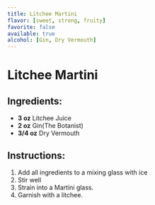 ```yaml
---
title: Litchee Martini
flavor: [sweet, strong, fruity]
favorite: false
available: true
alcohol: [Gin, Dry Vermouth]
---
```

# Litchee Martini

## Ingredients:
- **3 oz** Litchee Juice
- **2 oz** Gin(The Botanist)
- **3/4 oz** Dry Vermouth

## Instructions:
1. Add all ingredients to a mixing glass with ice
2. Stir well
3. Strain into a Martini glass.
4. Garnish with a litchee.



